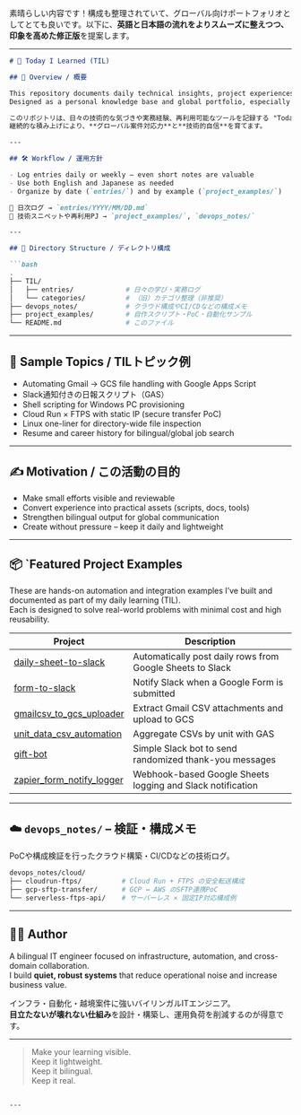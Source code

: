 素晴らしい内容です！構成も整理されていて、グローバル向けポートフォリオとしてとても良いです。以下に、**英語と日本語の流れをよりスムーズに整えつつ、印象を高めた修正版**を提案します。

---

```markdown
# 📘 Today I Learned (TIL)

## 📌 Overview / 概要

This repository documents daily technical insights, project experiences, and reusable tools.  
Designed as a personal knowledge base and global portfolio, especially useful for **remote and international roles**.

このリポジトリは、日々の技術的な気づきや実務経験、再利用可能なツールを記録する "Today I Learned" ログです。  
継続的な積み上げにより、**グローバル案件対応力**と**技術的自信**を育てます。

---

## 🛠️ Workflow / 運用方針

- Log entries daily or weekly – even short notes are valuable  
- Use both English and Japanese as needed  
- Organize by date (`entries/`) and by example (`project_examples/`)

📍 日次ログ → `entries/YYYY/MM/DD.md`  
📍 技術スニペットや再利用PJ → `project_examples/`, `devops_notes/`

---

## 📁 Directory Structure / ディレクトリ構成

```bash
.
├── TIL/
│   ├── entries/             # 日々の学び・実務ログ
│   └── categories/          # （旧）カテゴリ整理（非推奨）
├── devops_notes/            # クラウド構成やCI/CDなどの構成メモ
├── project_examples/        # 自作スクリプト・PoC・自動化サンプル
└── README.md                # このファイル
```

---

## 🔁 Sample Topics / TILトピック例

- Automating Gmail → GCS file handling with Google Apps Script  
- Slack通知付きの日報スクリプト（GAS）  
- Shell scripting for Windows PC provisioning  
- Cloud Run × FTPS with static IP (secure transfer PoC)  
- Linux one-liner for directory-wide file inspection  
- Resume and career history for bilingual/global job search

---

## ✍️ Motivation / この活動の目的

- Make small efforts visible and reviewable  
- Convert experience into practical assets (scripts, docs, tools)  
- Strengthen bilingual output for global communication  
- Create without pressure – keep it daily and lightweight

---

## 📦 `Featured Project Examples

These are hands-on automation and integration examples I’ve built and documented as part of my daily learning (TIL).  
Each is designed to solve real-world problems with minimal cost and high reusability.

| Project | Description |
|--------|-------------|
| [daily-sheet-to-slack](./project_examples/daily-sheet-to-slack/) | Automatically post daily rows from Google Sheets to Slack |
| [form-to-slack](./project_examples/form-to-slack/) | Notify Slack when a Google Form is submitted |
| [gmailcsv_to_gcs_uploader](./project_examples/gmailcsv_to_gcs_uploader/) | Extract Gmail CSV attachments and upload to GCS |
| [unit_data_csv_automation](./project_examples/unit_data_csv_automation/) | Aggregate CSVs by unit with GAS |
| [gift-bot](./project_examples/gift-bot/) | Simple Slack bot to send randomized thank-you messages |
| [zapier_form_notify_logger](./project_examples/zapier_form_notify_logger/) | Webhook-based Google Sheets logging and Slack notification |


---

## ☁️ `devops_notes/` – 検証・構成メモ

PoCや構成検証を行ったクラウド構築・CI/CDなどの技術ログ。

```bash
devops_notes/cloud/
├── cloudrun-ftps/          # Cloud Run + FTPS の安全転送構成
├── gcp-sftp-transfer/      # GCP ↔ AWS のSFTP連携PoC
└── serverless-ftps-api/    # サーバーレス × 固定IP対応構成例
```

---

## 👨‍💻 Author

A bilingual IT engineer focused on infrastructure, automation, and cross-domain collaboration.  
I build **quiet, robust systems** that reduce operational noise and increase business value.

インフラ・自動化・越境案件に強いバイリンガルITエンジニア。  
**目立たないが壊れない仕組み**を設計・構築し、運用負荷を削減するのが得意です。

---

> Make your learning visible.  
> Keep it lightweight.  
> Keep it bilingual.  
> Keep it real.

```

---

